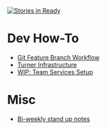 [![Stories in Ready](https://badge.waffle.io/turner-industries/dev-dept.png?label=ready&title=Ready)](https://waffle.io/turner-industries/dev-dept)

# Dev How-To

* [Git Feature Branch Workflow](how-to/git-workflow.md)
* [Turner Infrastructure](how-to/turner-infrastructure.md)
* [WIP: Team Services Setup](how-to/team-services-setup.md)

# Misc

* [Bi-weekly stand up notes](stand-up-notes.md)
